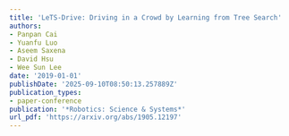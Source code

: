 ```yaml
---
title: 'LeTS-Drive: Driving in a Crowd by Learning from Tree Search'
authors:
- Panpan Cai
- Yuanfu Luo
- Aseem Saxena
- David Hsu
- Wee Sun Lee
date: '2019-01-01'
publishDate: '2025-09-10T08:50:13.257889Z'
publication_types:
- paper-conference
publication: '*Robotics: Science & Systems*'
url_pdf: 'https://arxiv.org/abs/1905.12197'
---
```

